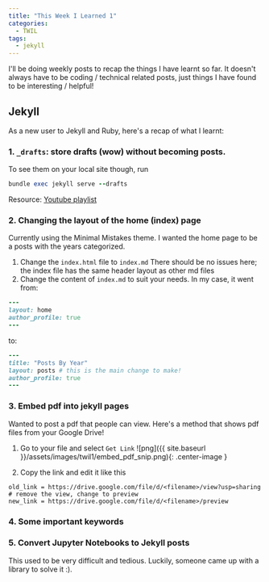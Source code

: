 ```yaml
---
title: "This Week I Learned 1"
categories:
  - TWIL
tags:
  - jekyll
---
```


I'll be doing weekly posts to recap the things I have learnt so far. It doesn't always have to be coding / technical related posts, just things I have found to be interesting / helpful!

## Jekyll
As a new user to Jekyll and Ruby, here's a recap of what I learnt:

### 1. `_drafts`: store drafts (wow) without becoming posts.
To see them on your local site though, run
```ruby
bundle exec jekyll serve --drafts
```
Resource: [Youtube playlist](https://www.youtube.com/watch?v=T1itpPvFWHI&list=PLLAZ4kZ9dFpOPV5C5Ay0pHaa0RJFhcmcB)


### 2. Changing the layout of the home (index) page
Currently using the Minimal Mistakes theme. I wanted the home page to be a posts with the years categorized.

1. Change the `index.html` file to `index.md`
There should be no issues here; the index file has the same header layout as other md files
2. Change the content of `index.md` to suit your needs.
In my case, it went from:
```ruby
---
layout: home
author_profile: true
---
```
to:
```ruby
---
title: "Posts By Year"
layout: posts # this is the main change to make!
author_profile: true
---
```

### 3. Embed pdf into jekyll pages
Wanted to post a pdf that people can view. Here's a method that shows pdf files from your Google Drive!
1. Go to your file and select `Get Link`
![png]({{ site.baseurl }}/assets/images/twil1/embed_pdf_snip.png){: .center-image }

2. Copy the link and edit it like this
```
old_link = https://drive.google.com/file/d/<filename>/view?usp=sharing
# remove the view, change to preview
new_link = https://drive.google.com/file/d/<filename>/preview
```




### 4. Some important keywords

### 5. Convert Jupyter Notebooks to Jekyll posts
This used to be very difficult and tedious. Luckily, someone came up with a library to solve it :).


### 